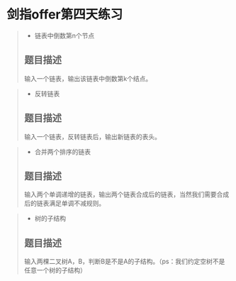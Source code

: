 # 剑指offer第四天练习

> - 链表中倒数第n个节点
>
> ## 题目描述
>
> 输入一个链表，输出该链表中倒数第k个结点。



> - 反转链表
>
> ## 题目描述
>
> 输入一个链表，反转链表后，输出新链表的表头。



> - 合并两个排序的链表
>
> ## 题目描述
>
> 输入两个单调递增的链表，输出两个链表合成后的链表，当然我们需要合成后的链表满足单调不减规则。



> - 树的子结构
>
> ## 题目描述
>
> 输入两棵二叉树A，B，判断B是不是A的子结构。（ps：我们约定空树不是任意一个树的子结构）

